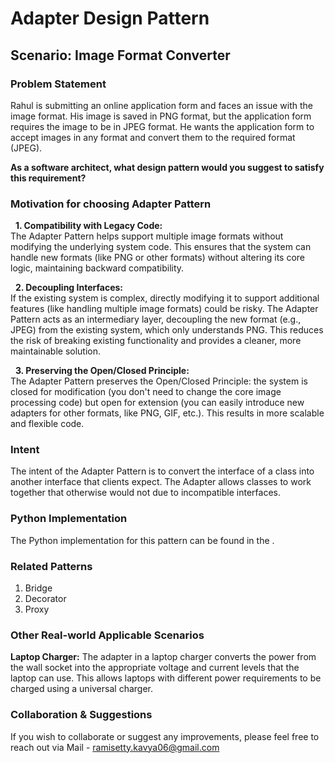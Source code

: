 # Adapter Design Pattern

## Scenario: Image Format Converter

### Problem Statement
Rahul is submitting an online application form and faces an issue with the image format. His image is saved in PNG format, but the application form requires the image to be in JPEG format. He wants the application form to accept images in any format and convert them to the required format (JPEG). <br>

**As a software architect, what design pattern would you suggest to satisfy this requirement?**

### Motivation for choosing Adapter Pattern

&nbsp; **1. Compatibility with Legacy Code:** <br>
The Adapter Pattern helps support multiple image formats without modifying the underlying system code. This ensures that the system can handle new formats (like PNG or other formats) without altering its core logic, maintaining backward compatibility.<br>

&nbsp; **2. Decoupling Interfaces:**  <br>
If the existing system is complex, directly modifying it to support additional features (like handling multiple image formats) could be risky. The Adapter Pattern acts as an intermediary layer, decoupling the new format (e.g., JPEG) from the existing system, which only understands PNG. This reduces the risk of breaking existing functionality and provides a cleaner, more maintainable solution. <br>

&nbsp; **3. Preserving the Open/Closed Principle:** <br>
The Adapter Pattern preserves the Open/Closed Principle: the system is closed for modification (you don't need to change the core image processing code) but open for extension (you can easily introduce new adapters for other formats, like PNG, GIF, etc.). This results in more scalable and flexible code. <br>

### Intent
The intent of the Adapter Pattern is to convert the interface of a class into another interface that clients expect. The Adapter allows classes to work together that otherwise would not due to incompatible interfaces.

### Python Implementation
The Python implementation for this pattern can be found in the []().

### Related Patterns
1. Bridge <br>
2. Decorator <br>
3. Proxy <br>

### Other Real-world Applicable Scenarios

**Laptop Charger:** The adapter in a laptop charger converts the power from the wall socket into the appropriate voltage and current levels that the laptop can use. This allows laptops with different power requirements to be charged using a universal charger.<br>

### Collaboration & Suggestions 
If you wish to collaborate or suggest any improvements, please feel free to reach out via Mail - ramisetty.kavya06@gmail.com
